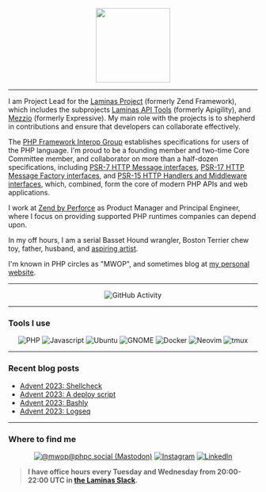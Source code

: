 <div id="header" align="center">
    <img src="https://mwop.net/images/logo.png" width="150" height="150">
</div>

-----

I am Project Lead for the [Laminas Project](https://getlaminas.org) (formerly Zend Framework), which includes the subprojects [Laminas API Tools](https://api-tools.getlaminas.org) (formerly Apigility), and [Mezzio](https://docs.mezzio.dev) (formerly Expressive).
My main role with the projects is to shepherd in contributions and ensure that developers can collaborate effectively.

The [PHP Framework Interop Group](https://www.php-fig.org) establishes specifications for users of the PHP language.
I'm proud to be a founding member and two-time Core Committee member, and collaborator on more than a half-dozen specifications, including [PSR-7 HTTP Message interfaces](https://www.php-fig.org/psr/psr-7/), [PSR-17 HTTP Message Factory interfaces](https://www.php-fig.org/psr/psr-17/), and [PSR-15 HTTP Handlers and Middleware interfaces](https://www.php-fig.org/psr/psr-15/), which, combined, form the core of modern PHP APIs and web applications.

I work at [Zend by Perforce](https://www.zend.com) as Product Manager and Principal Engineer, where I focus on providing supported PHP runtimes companies can depend upon.

In my off hours, I am a serial Basset Hound wrangler, Boston Terrier chew toy, father, husband, and [aspiring artist](https://instagram.com/phlytangle).

I'm known in PHP circles as "MWOP", and sometimes blog at [my personal website](https://mwop.net).

-----

<div align="center">
    <img src="https://github-readme-stats.vercel.app/api?username=weierophinney&show_icons=true&theme=dark" alt="GitHub Activity">
</div>

-----

### Tools I use

<div align="center">
    <img src="https://img.shields.io/badge/PHP-007f00?logo=php&logoColor=white&style=for-the-badge" alt="PHP">
    <img src="https://img.shields.io/badge/Javascript-007f00?logo=javascript&logoColor=white&style=for-the-badge" alt="Javascript">
    <img src="https://img.shields.io/badge/Ubuntu-007f00?logo=ubuntu&logoColor=white&style=for-the-badge" alt="Ubuntu">
    <img src="https://img.shields.io/badge/GNOME-007f00?logo=gnome&logoColor=white&style=for-the-badge" alt="GNOME">
    <img src="https://img.shields.io/badge/Docker-007f00?logo=docker&logoColor=white&style=for-the-badge" alt="Docker">
    <img src="https://img.shields.io/badge/Neovim-007f00?logo=neovim&logoColor=white&style=for-the-badge" alt="Neovim">
    <img src="https://img.shields.io/badge/tmux-007f00?logo=tmux&logoColor=white&style=for-the-badge" alt="tmux">
</div>

-----

### Recent blog posts

<!-- BLOG-POST-LIST:START -->
- [Advent 2023: Shellcheck](https://mwop.net/blog/2023-12-05-advent-shellcheck.html)
- [Advent 2023: A deploy script](https://mwop.net/blog/2023-12-04-advent-deploy.html)
- [Advent 2023: Bashly](https://mwop.net/blog/2023-12-03-advent-bashly.html)
- [Advent 2023: Logseq](https://mwop.net/blog/2023-12-01-advent-logseq.html)
<!-- BLOG-POST-LIST:END -->

-----

### Where to find me

<div align="center">
    <a rel="me" href="https://phpc.social/@mwop"><img src="https://img.shields.io/badge/Mastodon-007f00?logo=mastodon&logoColor=white&style=for-the-badge" alt="@mwop@phpc.social (Mastodon)"></a>
    <a href="https://instagram.com/phlytangle"><img src="https://img.shields.io/badge/Instagram-007f00?logo=instagram&logoColor=white&style=for-the-badge" alt="Instagram"></a>
    <a href="https://www.linkedin.com/in/mweierophinney"><img src="https://img.shields.io/badge/LinkedIn-007f00?logo=linkedin&logoColor=white&style=for-the-badge" alt="LinkedIn"></a>
</div>

> **I have office hours every Tuesday and Wednesday from 20:00-22:00 UTC in [the Laminas Slack](https://laminas.slack.com).**
